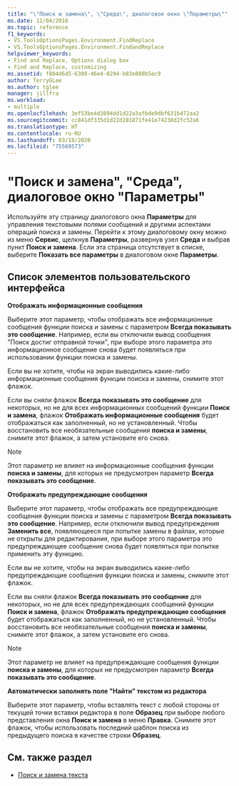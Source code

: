 ```yaml
---
title: "\"Поиск и замена\", \"Среда\", диалоговое окно \"Параметры\""
ms.date: 11/04/2016
ms.topic: reference
f1_keywords:
- VS.ToolsOptionsPages.Environment.FindReplace
- VS.ToolsOptionsPages.Environment.FindandReplace
helpviewer_keywords:
- Find and Replace, Options dialog box
- Find and Replace, customizing
ms.assetid: f804d6d5-6309-46e4-8294-b83e880b5ec9
author: TerryGLee
ms.author: tglee
manager: jillfra
ms.workload:
- multiple
ms.openlocfilehash: 3ef53be4d3894dd1d22a3afbde9dbf631b472aa2
ms.sourcegitcommit: cc841df335d1d22d281871fe41e74238d2fc52a6
ms.translationtype: HT
ms.contentlocale: ru-RU
ms.lasthandoff: 03/18/2020
ms.locfileid: "75569573"
---
```

# <a name="find-and-replace-environment-options-dialog-box"></a>"Поиск и замена", "Среда", диалоговое окно "Параметры"

Используйте эту страницу диалогового окна **Параметры** для управления текстовыми полями сообщений и другими аспектами операций поиска и замены. Перейти к этому диалоговому окну можно из меню **Сервис**, щелкнув **Параметры**, развернув узел **Среда** и выбрав пункт **Поиск и замена**. Если эта страница отсутствует в списке, выберите **Показать все параметры** в диалоговом окне **Параметры**.

## <a name="uielement-list"></a>Список элементов пользовательского интерфейса

**Отображать информационные сообщения**

Выберите этот параметр, чтобы отображать все информационные сообщения функции поиска и замены с параметром **Всегда показывать это сообщение**. Например, если вы отключили вывод сообщения "Поиск достиг отправной точки", при выборе этого параметра это информационное сообщение снова будет появляться при использовании функции поиска и замены.

Если вы не хотите, чтобы на экран выводились какие-либо информационные сообщения функции поиска и замены, снимите этот флажок.

Если вы сняли флажок **Всегда показывать это сообщение** для некоторых, но не для всех информационных сообщений функции **Поиск и замена**, флажок **Отображать информационные сообщения** будет отображаться как заполненный, но не установленный. Чтобы восстановить все необязательные сообщения **поиска и замены**, снимите этот флажок, а затем установите его снова.

> [!NOTE]
> Этот параметр не влияет на информационные сообщения функции **поиска и замены**, для которых не предусмотрен параметр **Всегда показывать это сообщение**.

**Отображать предупреждающие сообщения**

Выберите этот параметр, чтобы отображать все предупреждающие сообщения функции поиска и замены с параметром **Всегда показывать это сообщение**. Например, если отключили вывод предупреждения **Заменить все**, появляющееся при попытке замены в файлах, которые не открыты для редактирования, при выборе этого параметра это предупреждающее сообщение снова будет появляться при попытке применить эту функцию.

Если вы не хотите, чтобы на экран выводились какие-либо предупреждающие сообщения функции поиска и замены, снимите этот флажок.

Если вы сняли флажок **Всегда показывать это сообщение** для некоторых, но не для всех предупреждающих сообщений функции **Поиск и замена**, флажок **Отображать предупреждающие сообщения** будет отображаться как заполненный, но не установленный. Чтобы восстановить все необязательные сообщения **поиска и замены**, снимите этот флажок, а затем установите его снова.

> [!NOTE]
> Этот параметр не влияет на предупреждающие сообщения функции **поиска и замены**, для которых не предусмотрен параметр **Всегда показывать это сообщение**.

**Автоматически заполнять поле "Найти" текстом из редактора**

Выберите этот параметр, чтобы вставлять текст с любой стороны от текущей точки вставки редактора в поле **Образец** при выборе любого представления окна **Поиск и замена** в меню **Правка**. Снимите этот флажок, чтобы использовать последний шаблон поиска из предыдущего поиска в качестве строки **Образец**.

## <a name="see-also"></a>См. также раздел

- [Поиск и замена текста](../../ide/finding-and-replacing-text.md)
